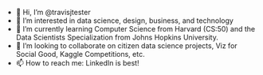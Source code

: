 - 👋 Hi, I’m @travisjtester
- 👀 I’m interested in data science, design, business, and technology
- 🌱 I’m currently learning Computer Science from Harvard (CS:50) and the Data Scientists Specialization from Johns Hopkins University.
- 💞️ I’m looking to collaborate on citizen data science projects, Viz for Social Good, Kaggle Competitions, etc.
- 📫 How to reach me: LinkedIn is best!

<!---
travisjtester/travisjtester is a ✨ special ✨ repository because its `README.md` (this file) appears on your GitHub profile.
You can click the Preview link to take a look at your changes.
--->
